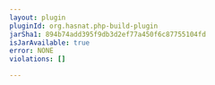 ```yaml
---
layout: plugin
pluginId: org.hasnat.php-build-plugin
jarSha1: 894b74add395f9db3d2ef77a450f6c87755104fd
isJarAvailable: true
error: NONE
violations: []

---
```

